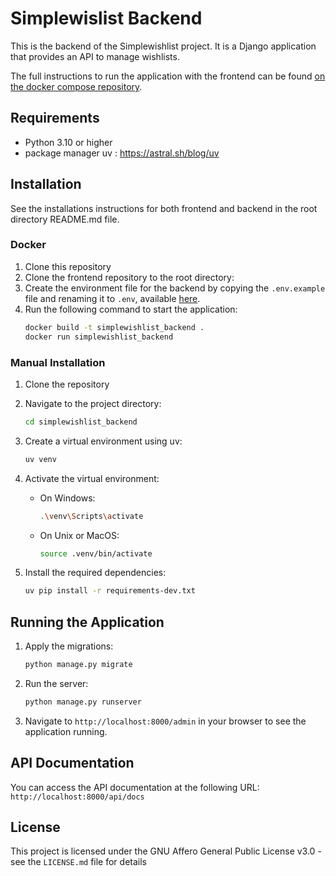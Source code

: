 # Simplewislist Backend

This is the backend of the Simplewishlist project. It is a Django application that provides an API to manage wishlists.

The full instructions to run the application with the frontend can be found [on the docker compose repository](https://github.com/Camille-cmd/simplewishlist-docker-compose).

## Requirements
- Python 3.10 or higher
- package manager uv : https://astral.sh/blog/uv

## Installation
See the installations instructions for both frontend and backend in the root directory README.md file.

### Docker
1. Clone this repository
2. Clone the frontend repository to the root directory:
3. Create the environment file for the backend by copying the `.env.example` file and renaming it to `.env`, available [here](https://github.com/Camille-cmd/simplewishlist-docker-compose).
4. Run the following command to start the application:
    ```bash
    docker build -t simplewishlist_backend .
    docker run simplewishlist_backend
    ```

### Manual Installation

1. Clone the repository

2. Navigate to the project directory:
    ```bash
    cd simplewishlist_backend
    ```

3. Create a virtual environment using uv:
    ```bash
    uv venv
    ```

4. Activate the virtual environment:
    - On Windows:
        ```bash
        .\venv\Scripts\activate
        ```
    - On Unix or MacOS:
        ```bash
        source .venv/bin/activate
        ```

5. Install the required dependencies:
    ```bash
    uv pip install -r requirements-dev.txt
    ```

## Running the Application

1. Apply the migrations:
    ```bash
    python manage.py migrate
    ```

2. Run the server:
    ```bash
    python manage.py runserver
    ```

3. Navigate to `http://localhost:8000/admin` in your browser to see the application running.

## API Documentation

You can access the API documentation at the following URL: `http://localhost:8000/api/docs`

## License

This project is licensed under the GNU Affero General Public License v3.0 - see the `LICENSE.md` file for details
